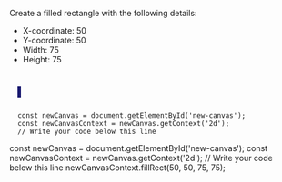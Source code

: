 Create a filled rectangle with the following
details:

- X-coordinate: 50
- Y-coordinate: 50
- Width: 75
- Height: 75

<codeblock language="javascript" type="exercise" testMode="fixedInput">
<code>
<panel language="html">
  <canvas id="new-canvas" width="400px" height="100px" style="border: 3px solid midnightblue;"></canvas>
</panel>
<panel language="javascript">
  const newCanvas = document.getElementById('new-canvas');
  const newCanvasContext = newCanvas.getContext('2d');
  // Write your code below this line
</panel>
</code>

<solution>
    const newCanvas = document.getElementById('new-canvas');
    const newCanvasContext = newCanvas.getContext('2d');
    // Write your code below this line
    newCanvasContext.fillRect(50, 50, 75, 75);
</solution>
</codeblock>